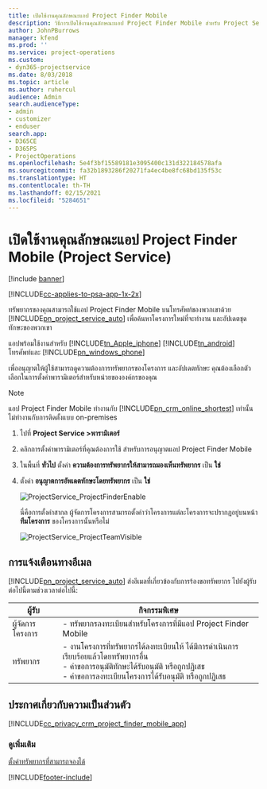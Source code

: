 ```yaml
---
title: เปิดใช้งานคุณลักษณะแอป Project Finder Mobile
description: วิธีการเปิดใช้งานคุณลักษณะแอป Project Finder Mobile สำหรับ Project Service
author: JohnPBurrows
manager: kfend
ms.prod: ''
ms.service: project-operations
ms.custom:
- dyn365-projectservice
ms.date: 8/03/2018
ms.topic: article
ms.author: ruhercul
audience: Admin
search.audienceType:
- admin
- customizer
- enduser
search.app:
- D365CE
- D365PS
- ProjectOperations
ms.openlocfilehash: 5e4f3bf15589181e3095400c131d322184578afa
ms.sourcegitcommit: fa32b1893286f20271fa4ec4be8fc68bd135f53c
ms.translationtype: HT
ms.contentlocale: th-TH
ms.lasthandoff: 02/15/2021
ms.locfileid: "5284651"
---
```

# <a name="enable-project-finder-mobile-app-features-project-service"></a>เปิดใช้งานคุณลักษณะแอป Project Finder Mobile (Project Service)

[!include [banner](../includes/psa-now-project-operations.md)]

[!INCLUDE[cc-applies-to-psa-app-1x-2x](../includes/cc-applies-to-psa-app-1x-2x.md)]

ทรัพยากรของคุณสามารถใช้แอป Project Finder Mobile บนโทรศัพท์ของพวกเขาด้วย [!INCLUDE[pn_project_service_auto](../includes/pn-project-service-auto.md)] เพื่อค้นหาโครงการใหม่ที่จะทำงาน และอัปเดตชุดทักษะของพวกเขา  
  
 แอปพร้อมใช้งานสำหรับ [!INCLUDE[tn_Apple_iphone](../includes/tn-apple-iphone.md)] [!INCLUDE[tn_android](../includes/tn-android.md)] โทรศัพท์และ [!INCLUDE[pn_windows_phone](../includes/pn-windows-phone.md)]  
    
 เพื่ออนุญาตให้ผู้ใช้สามารถดูความต้องการทรัพยากรของโครงการ และอัปเดตทักษะ คุณต้องเลือกตัวเลือกในการตั้งค่าพารามิเตอร์สำหรับหน่วยขององค์กรของคุณ
  
> [!NOTE]
>  แอป Project Finder Mobile ทำงานกับ [!INCLUDE[pn_crm_online_shortest](../includes/pn-crm-online-shortest.md)] เท่านั้น ไม่ทำงานกับการติดตั้งแบบ on-premises  
  
1. ไปที่ **Project Service >พารามิเตอร์**  
  
2. คลิกการตั้งค่าพารามิเตอร์ที่คุณต้องการใช้ สำหรับการอนุญาตแอป Project Finder Mobile  
  
3. ในพื้นที่ **ทั่วไป** ตั้งค่า **ความต้องการทรัพยากรให้สามารถมองเห็นทรัพยากร** เป็น **ใช่**  
  
4. ตั้งค่า **อนุญาตการอัพเดตทักษะโดยทรัพยากร** เป็น **ใช่**  
  
   ![ProjectService_ProjectFinderEnable](../psa/media/project-service-project-finder-enable.png "ProjectService_ProjectFinderEnable")  
  
   นี่คือการตั้งค่าสากล ผู้จัดการโครงการสามารถตั้งค่าว่าโครงการแต่ละโครงการจะปรากฏอยู่บนหน้า **ทีมโครงการ** ของโครงการนั้นหรือไม่  
  
   ![ProjectService_ProjectTeamVisible](../psa/media/project-service-project-team-visible.png "ProjectService_ProjectTeamVisible")  
  
## <a name="email-notifications"></a>การแจ้งเตือนทางอีเมล  
 [!INCLUDE[pn_project_service_auto](../includes/pn-project-service-auto.md)] ส่งอีเมลที่เกี่ยวข้องกับการร้องขอทรัพยากร ไปยังผู้รับต่อไปนี้ตามช่วงเวลาต่อไปนี้:  
  
|ผู้รับ|กิจกรรมพิเศษ|  
|---------------|-----------|  
|ผู้จัดการโครงการ|- ทรัพยากรลงทะเบียนสำหรับโครงการที่มีแอป Project Finder Mobile|  
|ทรัพยากร|- งานโครงการที่ทรัพยากรได้ลงทะเบียนให้ ได้มีการดำเนินการเรียบร้อยแล้วโดยทรัพยากรอื่น<br />- คำขอการอนุมัติทักษะได้รับอนุมัติ หรือถูกปฏิเสธ<br />- คำขอการลงทะเบียนโครงการได้รับอนุมัติ หรือถูกปฏิเสธ|  
  
## <a name="privacy-notice"></a>ประกาศเกี่ยวกับความเป็นส่วนตัว  
 [!INCLUDE[cc_privacy_crm_project_finder_mobile_app](../includes/cc-privacy-crm-project-finder-mobile-app.md)]  
  
### <a name="see-also"></a>ดูเพิ่มเติม  
 [ตั้งค่าทรัพยากรที่สามารถจองได้](../psa/set-up-resources.md)


[!INCLUDE[footer-include](../includes/footer-banner.md)]
